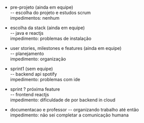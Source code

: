 - pre-projeto (ainda em equipe)  
-- escolha do projeto e estudos scrum  
impedimentos: nenhum  

- escolha da stack (ainda em equipe)  
-- java e reactjs  
impedimento: problemas de instalação  

- user stories, milestones e features (ainda em equipe)  
-- planejamento  
impedimento: organização   

- sprint1 (sem equipe)  
-- backend api spotify  
impedimento: problemas com ide  

- sprint ? próxima feature  
-- frontend reactjs  
impedimento: dificuldade de por backend in cloud  

- documentacao e professor
-- organizando trabalho até então  
impedimento: não sei completar a comunicação humana  



